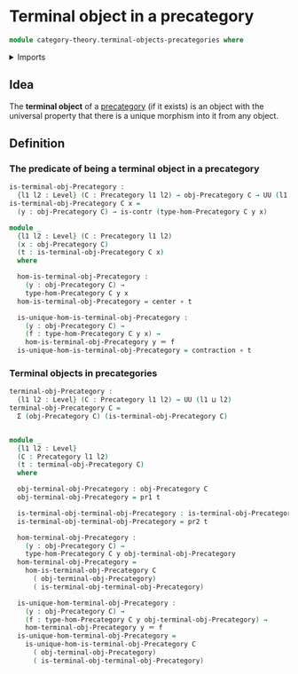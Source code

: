 # Terminal object in a precategory

```agda
module category-theory.terminal-objects-precategories where
```

<details><summary>Imports</summary>

```agda
open import category-theory.precategories

open import foundation.contractible-types
open import foundation.dependent-pair-types
open import foundation.universe-levels
open import foundation.function-types

open import foundation-core.identity-types
```

</details>

## Idea

The **terminal object** of a [precategory](category-theory.precategories.md) (if
it exists) is an object with the universal property that there is a unique
morphism into it from any object.

## Definition

### The predicate of being a terminal object in a precategory

```agda
is-terminal-obj-Precategory :
  {l1 l2 : Level} (C : Precategory l1 l2) → obj-Precategory C → UU (l1 ⊔ l2)
is-terminal-obj-Precategory C x =
  (y : obj-Precategory C) → is-contr (type-hom-Precategory C y x)

module _
  {l1 l2 : Level} (C : Precategory l1 l2)
  (x : obj-Precategory C)
  (t : is-terminal-obj-Precategory C x)
  where

  hom-is-terminal-obj-Precategory :
    (y : obj-Precategory C) →
    type-hom-Precategory C y x
  hom-is-terminal-obj-Precategory = center ∘ t

  is-unique-hom-is-terminal-obj-Precategory :
    (y : obj-Precategory C) →
    (f : type-hom-Precategory C y x) →
    hom-is-terminal-obj-Precategory y ＝ f
  is-unique-hom-is-terminal-obj-Precategory = contraction ∘ t

```

### Terminal objects in precategories

```agda
terminal-obj-Precategory :
  {l1 l2 : Level} (C : Precategory l1 l2) → UU (l1 ⊔ l2)
terminal-obj-Precategory C =
  Σ (obj-Precategory C) (is-terminal-obj-Precategory C)


module _
  {l1 l2 : Level}
  (C : Precategory l1 l2)
  (t : terminal-obj-Precategory C)
  where

  obj-terminal-obj-Precategory : obj-Precategory C
  obj-terminal-obj-Precategory = pr1 t

  is-terminal-obj-terminal-obj-Precategory : is-terminal-obj-Precategory C obj-terminal-obj-Precategory
  is-terminal-obj-terminal-obj-Precategory = pr2 t

  hom-terminal-obj-Precategory :
    (y : obj-Precategory C) →
    type-hom-Precategory C y obj-terminal-obj-Precategory
  hom-terminal-obj-Precategory =
    hom-is-terminal-obj-Precategory C
      ( obj-terminal-obj-Precategory)
      ( is-terminal-obj-terminal-obj-Precategory)

  is-unique-hom-terminal-obj-Precategory :
    (y : obj-Precategory C) →
    (f : type-hom-Precategory C y obj-terminal-obj-Precategory) →
    hom-terminal-obj-Precategory y ＝ f
  is-unique-hom-terminal-obj-Precategory =
    is-unique-hom-is-terminal-obj-Precategory C
      ( obj-terminal-obj-Precategory)
      ( is-terminal-obj-terminal-obj-Precategory)
```
